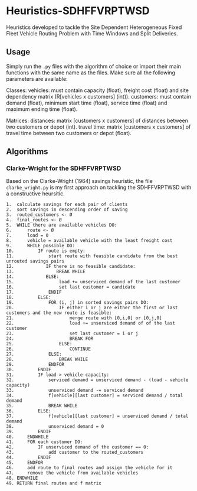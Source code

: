 # Heuristics-SDHFFVRPTWSD
Heuristics developed to tackle the Site Dependent Heterogeneous Fixed Fleet Vehicle Routing Problem with Time Windows and Split Deliveries. 

## Usage

Simply run the ```.py``` files with the algorithm of choice or import their main functions with the same name as the files. Make sure all the following parameters are available:

Classes:
    vehicles: must contain capacity (float), freight cost (float) and site dependency matrix (R[vehicles x customers] (int)).
    customers: must contain demand (float), minimum start time (float), service time (float) and maximum ending time (float).

Matrices:
    distances: matrix [customers x customers] of distances between two customers or depot (int).
    travel time: matrix [customers x customers] of travel time between two customers or depot (float).

## Algorithms

### Clarke-Wright for the SDHFFVRPTWSD

Based on the Clarke-Wright (1964) savings heuristic, the file ```clarke_wright.py``` is my first approach on tackling the SDHFFVRPTWSD with a constructive heursitic.

```text
1.  calculate savings for each pair of clients
2.  sort savings in descending order of saving
3.  routed_customers <- Ø
4.  final_routes <- Ø
5.  WHILE there are available vehicles DO:
6.      route <- Ø
7.      load = 0
8.      vehicle = available vehicle with the least freight cost
9.      WHILE possible DO:
10.         IF route is empty:
11.             start route with feasible candidate from the best unrouted savings pairs
12.            IF there is no feasible candidate:
13.                BREAK WHILE
14.            ELSE:
15.                 load += unserviced demand of the last customer
16.                 set last customer = candidate
17.             ENDIF
18.         ELSE:
19.             FOR (i, j) in sorted savings pairs DO:
20.                 IF either i or j are either the first or last customers and the new route is feasible:
21.                     merge route with [0,i,0] or [0,j,0]
22.                     load += unserviced demand of of the last customer
23.                     set last customer = i or j
24.                     BREAK FOR
25.                 ELSE:
26.                     CONTINUE
27.             ELSE:
28.                 BREAK WHILE
29.             ENDFOR
30.         ENDIF
31.         IF load > vehicle capacity:
32.             serviced demand = unserviced demand - (load - vehicle capacity)
33.             unserviced demand -= serviced demand
34.             f[vehicle][last customer] = serviced demand / total demand
35.             BREAK WHILE
36.         ELSE:
37.             f[vehicle][last customer] = unserviced demand / total demand
38.             unserviced demand = 0
39.         ENDIF
40.     ENDWHILE
41.     FOR each customer DO:
42.         IF unserviced demand of the customer == 0:
43.             add customer to the routed_customers
44.         ENDIF
45.     ENDFOR
46.     add route to final routes and assign the vehicle for it
47.     remove the vehicle from available vehicles
48. ENDWHILE
49. RETURN final routes and f matrix
```